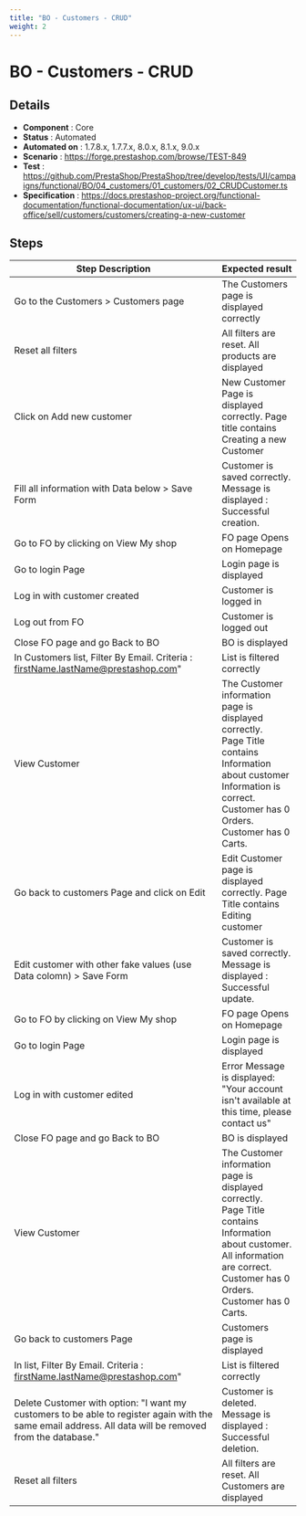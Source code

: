 ```yaml
---
title: "BO - Customers - CRUD"
weight: 2
---
```


# BO - Customers - CRUD
## Details
* **Component** : Core
* **Status** : Automated
* **Automated on** : 1.7.8.x, 1.7.7.x, 8.0.x, 8.1.x, 9.0.x
* **Scenario** : https://forge.prestashop.com/browse/TEST-849
* **Test** : https://github.com/PrestaShop/PrestaShop/tree/develop/tests/UI/campaigns/functional/BO/04_customers/01_customers/02_CRUDCustomer.ts
* **Specification** : https://docs.prestashop-project.org/functional-documentation/functional-documentation/ux-ui/back-office/sell/customers/customers/creating-a-new-customer

## Steps
| Step Description | Expected result |
| ----- | ----- |
| Go to the Customers > Customers page | The Customers page is displayed correctly |
| Reset all filters | All filters are reset. All products are displayed |
| Click on Add new customer | New Customer Page is displayed correctly. Page title contains Creating a new Customer |
| Fill all information with Data below > Save Form | Customer is saved correctly. Message is displayed : Successful creation. |
| Go to FO by clicking on View My shop | FO page Opens on Homepage |
| Go to login Page | Login page is displayed |
| Log in with customer created | Customer is logged in |
| Log out from FO | Customer is logged out |
| Close FO page and go Back to BO | BO is displayed |
| In Customers list, Filter By Email. Criteria : firstName.lastName@prestashop.com" | List is filtered correctly |
| View Customer | The Customer information page is displayed correctly.<br>Page Title contains Information about customer<br>Information is correct.<br>Customer has 0 Orders.<br>Customer has 0 Carts. |
| Go back to customers Page and click on Edit | Edit Customer page is displayed correctly. Page Title contains Editing customer |
| Edit customer with other fake values (use Data colomn) > Save Form | Customer is saved correctly. Message is displayed : Successful update. |
| Go to FO by clicking on View My shop | FO page Opens on Homepage |
| Go to login Page | Login page is displayed |
| Log in with customer edited | Error Message is displayed: "Your account isn't available at this time, please contact us" |
| Close FO page and go Back to BO | BO is displayed |
| View Customer | The Customer information page is displayed correctly.<br>Page Title contains Information about customer.<br>All information are correct.<br>Customer has 0 Orders.<br>Customer has 0 Carts. |
| Go back to customers Page | Customers page is displayed |
| In list, Filter By Email. Criteria : firstName.lastName@prestashop.com" | List is filtered correctly |
| Delete Customer with option: "I want my customers to be able to register again with the same email address. All data will be removed from the database." | Customer is deleted.<br>Message is displayed : Successful deletion. |
| Reset all filters | All filters are reset. All Customers are displayed |
